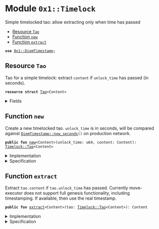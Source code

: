 
<a name="0x1_Timelock"></a>

# Module `0x1::Timelock`

Simple timelocked tao: allow extracting only when time has passed


-  [Resource `Tao`](#0x1_Timelock_Tao)
-  [Function `new`](#0x1_Timelock_new)
-  [Function `extract`](#0x1_Timelock_extract)


<pre><code><b>use</b> <a href="DiemTimestamp.md#0x1_DiemTimestamp">0x1::DiemTimestamp</a>;
</code></pre>



<a name="0x1_Timelock_Tao"></a>

## Resource `Tao`

Tao for a simple timelock: extract <code>content</code> if <code>unlock_time</code> has
passed (in seconds).


<pre><code><b>resource</b> <b>struct</b> <a href="Timelock.md#0x1_Timelock_Tao">Tao</a>&lt;Content&gt;
</code></pre>



<details>
<summary>Fields</summary>


<dl>
<dt>
<code>content: Content</code>
</dt>
<dd>

</dd>
<dt>
<code>unlock_time: u64</code>
</dt>
<dd>

</dd>
</dl>


</details>

<a name="0x1_Timelock_new"></a>

## Function `new`

Create a new timelocked tao. <code>unlock_time</code> is in seconds, will be
compared against <code><a href="DiemTimestamp.md#0x1_DiemTimestamp_now_seconds">DiemTimestamp::now_seconds</a>()</code> on production
network.


<pre><code><b>public</b> <b>fun</b> <a href="Timelock.md#0x1_Timelock_new">new</a>&lt;Content&gt;(unlock_time: u64, content: Content): <a href="Timelock.md#0x1_Timelock_Tao">Timelock::Tao</a>&lt;Content&gt;
</code></pre>



<details>
<summary>Implementation</summary>


<pre><code><b>public</b> <b>fun</b> <a href="Timelock.md#0x1_Timelock_new">new</a>&lt;Content&gt;(unlock_time: u64, content: Content): <a href="Timelock.md#0x1_Timelock_Tao">Tao</a>&lt;Content&gt; {
    <a href="Timelock.md#0x1_Timelock_Tao">Tao</a>&lt;Content&gt; { unlock_time, content }
}
</code></pre>



</details>

<details>
<summary>Specification</summary>



<pre><code><b>aborts_if</b> <b>false</b>;
<b>ensures</b> result.unlock_time == unlock_time && result.content == content;
</code></pre>



</details>

<a name="0x1_Timelock_extract"></a>

## Function `extract`

Extract <code>tao.content</code> if <code>tao.unlock_time</code> has passed.
Currently move-executor does not support full genesis functionality,
including timestamping. If available, then use the real timestamp.


<pre><code><b>public</b> <b>fun</b> <a href="Timelock.md#0x1_Timelock_extract">extract</a>&lt;Content&gt;(tao: <a href="Timelock.md#0x1_Timelock_Tao">Timelock::Tao</a>&lt;Content&gt;): Content
</code></pre>



<details>
<summary>Implementation</summary>


<pre><code><b>public</b> <b>fun</b> <a href="Timelock.md#0x1_Timelock_extract">extract</a>&lt;Content&gt;(tao: <a href="Timelock.md#0x1_Timelock_Tao">Tao</a>&lt;Content&gt;): Content {
    <b>let</b> <a href="Timelock.md#0x1_Timelock_Tao">Tao</a>&lt;Content&gt; { content, unlock_time } = tao;
    <b>let</b> current_timestamp: u64 = 100; // Default timestamp <b>if</b> is_operating() is <b>false</b>

    <b>if</b> (<a href="DiemTimestamp.md#0x1_DiemTimestamp_is_operating">DiemTimestamp::is_operating</a>()) {
        // Currently <b>move</b>-executor does not support full genesis functionality,
        // including timestamping. If available, then <b>use</b> the real timestamp.
        current_timestamp = <a href="DiemTimestamp.md#0x1_DiemTimestamp_now_seconds">DiemTimestamp::now_seconds</a>();
    };

    <b>assert</b>(current_timestamp &gt; unlock_time, 123);

    content
}
</code></pre>



</details>

<details>
<summary>Specification</summary>



</details>
